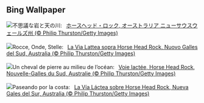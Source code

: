 ## Bing Wallpaper
![](https://www.bing.com/th?id=OHR.HorseheadRock_JA-JP9769020996_UHD.jpg&w=1000)不思議な岩と天の川:&nbsp;&ensp;[ホースヘッド・ロック, オーストラリア ニューサウスウェールズ州 (© Philip Thurston/Getty Images)](https://www.bing.com/th?id=OHR.HorseheadRock_JA-JP9769020996_UHD.jpg)
<br><br/>
![](https://www.bing.com/th?id=OHR.HorseheadRock_IT-IT0871929651_UHD.jpg&w=1000)Rocce, Onde, Stelle:&nbsp;&ensp;[La Via Lattea sopra Horse Head Rock, Nuovo Galles del Sud, Australia (© Philip Thurston/Getty Images)](https://www.bing.com/th?id=OHR.HorseheadRock_IT-IT0871929651_UHD.jpg)
<br><br/>
![](https://www.bing.com/th?id=OHR.HorseheadRock_FR-FR1124567196_UHD.jpg&w=1000)Un cheval de pierre au milieu de l’océan:&nbsp;&ensp;[Voie lactée, Horse Head Rock, Nouvelle-Galles du Sud, Australie (© Philip Thurston/Getty Images)](https://www.bing.com/th?id=OHR.HorseheadRock_FR-FR1124567196_UHD.jpg)
<br><br/>
![](https://www.bing.com/th?id=OHR.HorseheadRock_ES-ES1398658009_UHD.jpg&w=1000)Paseando por la costa:&nbsp;&ensp;[La Vía Láctea sobre Horse Head Rock, Nueva Gales del Sur, Australia (© Philip Thurston/Getty Images)](https://www.bing.com/th?id=OHR.HorseheadRock_ES-ES1398658009_UHD.jpg)
<br><br/>
